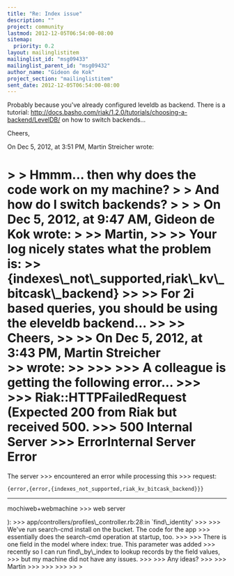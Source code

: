 ```yaml
---
title: "Re: Index issue"
description: ""
project: community
lastmod: 2012-12-05T06:54:00-08:00
sitemap:
  priority: 0.2
layout: mailinglistitem
mailinglist_id: "msg09433"
mailinglist_parent_id: "msg09432"
author_name: "Gideon de Kok"
project_section: "mailinglistitem"
sent_date: 2012-12-05T06:54:00-08:00
---
```



Probably because you've already configured leveldb as backend.
There is a tutorial: 
http://docs.basho.com/riak/1.2.0/tutorials/choosing-a-backend/LevelDB/ on how 
to switch backends…

Cheers,
 

On Dec 5, 2012, at 3:51 PM, Martin Streicher  wrote:

&gt; 
&gt; Hmmm... then why does the code work on my machine? 
&gt; 
&gt; And how do I switch backends?
&gt; 
&gt; 
&gt; On Dec 5, 2012, at 9:47 AM, Gideon de Kok wrote:
&gt; 
&gt;&gt; Martin,
&gt;&gt; 
&gt;&gt; Your log nicely states what the problem is: 
&gt;&gt; {indexes\\_not\\_supported,riak\\_kv\\_bitcask\\_backend}
&gt;&gt; 
&gt;&gt; For 2i based queries, you should be using the eleveldb backend…
&gt;&gt; 
&gt;&gt; Cheers,
&gt;&gt; 
&gt;&gt; On Dec 5, 2012, at 3:43 PM, Martin Streicher  
&gt;&gt; wrote:
&gt;&gt; 
&gt;&gt;&gt; 
&gt;&gt;&gt; A colleague is getting the following error...
&gt;&gt;&gt; 
&gt;&gt;&gt; Riak::HTTPFailedRequest (Expected 200 from Riak but received 500. 
&gt;&gt;&gt; 500 Internal Server 
&gt;&gt;&gt; ErrorInternal Server Error
=====================

The server 
&gt;&gt;&gt; encountered an error while processing this 
&gt;&gt;&gt; request:  

```
{error,{error,{indexes_not_supported,riak_kv_bitcask_backend}}}
```


---

mochiweb+webmachine
&gt;&gt;&gt; web server

):
&gt;&gt;&gt; app/controllers/profiles\\_controller.rb:28:in `find\\_identity'
&gt;&gt;&gt; 
&gt;&gt;&gt; We've run search-cmd install on the bucket. The code for the app 
&gt;&gt;&gt; essentially does the search-cmd operation at startup, too. 
&gt;&gt;&gt; 
&gt;&gt;&gt; There is one field in the model where index: true. This parameter was added 
&gt;&gt;&gt; recently so I can run find\\_by\\_index to lookup records by the field values, 
&gt;&gt;&gt; but my machine did not have any issues. 
&gt;&gt;&gt; 
&gt;&gt;&gt; Any ideas?
&gt;&gt;&gt; 
&gt;&gt;&gt; Martin
&gt;&gt;&gt; 
&gt;&gt;&gt; 
&gt;&gt;&gt; 
&gt;&gt; 
&gt; 

